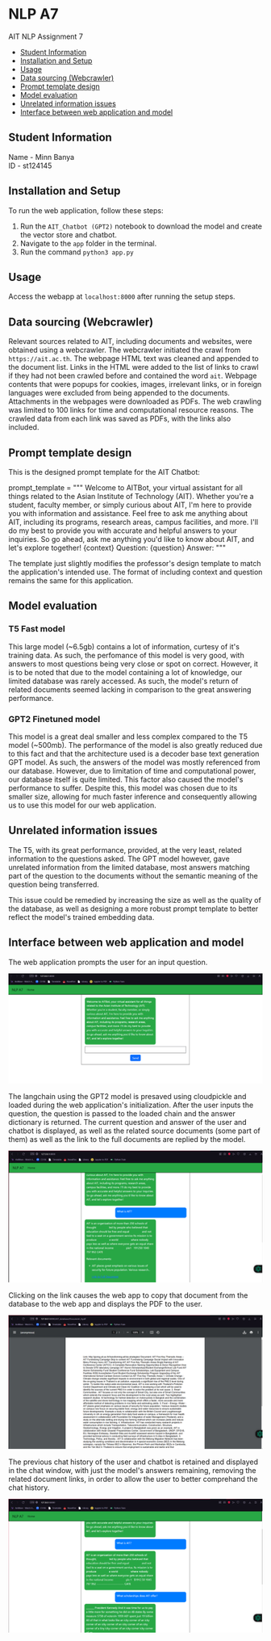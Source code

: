 # NLP A7
 AIT NLP Assignment 7

- [Student Information](#student-information)
- [Installation and Setup](#installation-and-setup)
- [Usage](#usage)
- [Data sourcing (Webcrawler)](#data-sourcing-webcrawler)
- [Prompt template design](#prompt-template-design)
- [Model evaluation](#model-evaluation)
- [Unrelated information issues](#unrelated-information-issues)
- [Interface between web application and model](#interface-between-web-application-and-model)


## Student Information
Name - Minn Banya  
ID - st124145

## Installation and Setup
To run the web application, follow these steps:
1. Run the `AIT_Chatbot (GPT2)` notebook to download the model and create the vector store and chatbot.
2. Navigate to the `app` folder in the terminal.
3. Run the command `python3 app.py`

## Usage
Access the webapp at `localhost:8000` after running the setup steps.

## Data sourcing (Webcrawler)
Relevant sources related to AIT, including documents and websites, were obtained using a webcrawler. The webcrawler initiated the crawl from `https://ait.ac.th`. The webpage HTML text was cleaned and appended to the document list. Links in the HTML were added to the list of links to crawl if they had not been crawled before and contained the word `ait`. Webpage contents that were popups for cookies, images, irrelevant links, or in foreign languages were excluded from being appended to the documents. Attachments in the webpages were downloaded as PDFs. The web crawling was limited to 100 links for time and computational resource reasons. The crawled data from each link was saved as PDFs, with the links also included.

## Prompt template design
This is the designed prompt template for the AIT Chatbot:  

prompt_template = """
Welcome to AITBot, your virtual assistant for all things related to the Asian Institute of Technology (AIT).
Whether you're a student, faculty member, or simply curious about AIT, I'm here to provide you with information and assistance.
Feel free to ask me anything about AIT, including its programs, research areas, campus facilities, and more.
I'll do my best to provide you with accurate and helpful answers to your inquiries.
So go ahead, ask me anything you'd like to know about AIT, and let's explore together!
{context}
Question: {question}
Answer:
"""

The template just slightly modifies the professor's design template to match the application's intended use. The format of including context and question remains the same for this application.

## Model evaluation
### T5 Fast model
This large model (~6.5gb) contains a lot of information, curtesy of it's training data. As such, the perfomance of this model is very good, with answers to most questions being very close or spot on correct. However, it is to be noted that due to the model containing a lot of knowledge, our limited database was rarely accessed. As such, the model's return of related documents seemed lacking in comparison to the great answering performance.

### GPT2 Finetuned model
This model is a great deal smaller and less complex compared to the T5 model (~500mb). The performance of the model is also greatly reduced due to this fact and that the architecture used is a decoder base text generation GPT model. As such, the answers of the model was mostly referenced from our database. However, due to limitation of time and computational power, our database itself is quite limited. This factor also caused the model's performance to suffer. Despite this, this model was chosen due to its smaller size, allowing for much faster inference and consequently allowing us to use this model for our web application.

## Unrelated information issues
The T5, with its great performance, provided, at the very least, related information to the questions asked. The GPT model however, gave unrelated information from the limited database, most answers matching part of the question to the documents without the semantic meaning of the question being transferred. 

This issue could be remedied by increasing the size as well as the quality of the database, as well as designing a more robust prompt template to better reflect the model's trained embedding data.

## Interface between web application and model
The web application prompts the user for an input question.

![alt text](image.png)

The langchain using the GPT2 model is presaved using cloudpickle and loaded during the web application's initialization. After the user inputs the question, the question is passed to the loaded chain and the answer dictionary is returned. The current question and answer of the user and chatbot is displayed, as well as the related source documents (some part of them) as well as the link to the full documents are replied by the model.

![alt text](image-1.png)

Clicking on the link causes the web app to copy that document from the database to the web app and displays the PDF to the user.

![alt text](image-2.png)

The previous chat history of the user and chatbot is retained and displayed in the chat window, with just the model's answers remaining, removing the related document links, in order to allow the user to better comprehand the chat history.

![alt text](image-3.png)